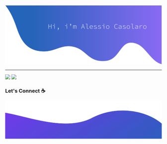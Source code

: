 ![alt text](./materials/top.svg)



---
<img src="https://github-readme-stats.vercel.app/api?username=BearGrillz99&hide=stars&show_icons=true&theme=dark&hide_border=true&icon_color=2764ba">

<img src="https://github-readme-stats.vercel.app/api/top-langs/?username=BearGrillz">

<!--
**BearGrillz99/BearGrillz99** is a ✨ _special_ ✨ repository because its `README.md` (this file) appears on your GitHub profile.
# Hi there, I'm Alessio Casolaro <img src="https://raw.githubusercontent.com/MartinHeinz/MartinHeinz/master/wave.gif" width="30px">
Here are some ideas to get you started:

- 🔭 I’m currently working on ...
- 🌱 I’m currently learning ...
- 👯 I’m looking to collaborate on ...
- 🤔 I’m looking for help with ...
- 💬 Ask me about ...
- 📫 How to reach me: ...
- 😄 Pronouns: ...
- ⚡ Fun fact: ...
-->
### Let's Connect :coffee:


![alt text](./materials/bottom.svg)
